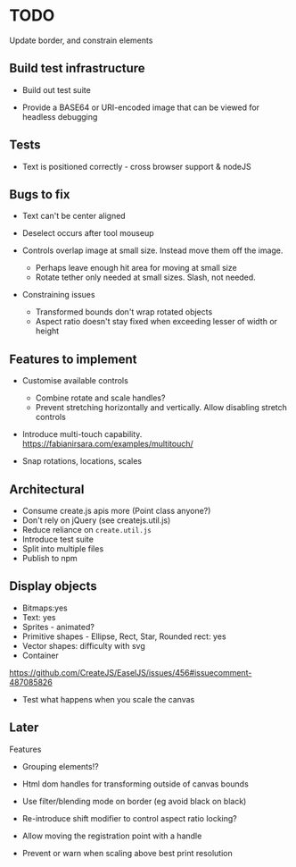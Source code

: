# TODO

Update border, and constrain elements

## Build test infrastructure

- Build out test suite

- Provide a BASE64 or URI-encoded image that can be viewed for headless debugging

## Tests

- Text is positioned correctly - cross browser support & nodeJS

## Bugs to fix

- Text can't be center aligned
- Deselect occurs after tool mouseup

- Controls overlap image at small size. Instead move them off the image.

  - Perhaps leave enough hit area for moving at small size
  - Rotate tether only needed at small sizes. Slash, not needed.

- Constraining issues
  - Transformed bounds don't wrap rotated objects
  - Aspect ratio doesn't stay fixed when exceeding lesser of width or height

## Features to implement

- Customise available controls

  - Combine rotate and scale handles?
  - Prevent stretching horizontally and vertically. Allow disabling stretch controls

- Introduce multi-touch capability. https://fabianirsara.com/examples/multitouch/
- Snap rotations, locations, scales

## Architectural

- Consume create.js apis more (Point class anyone?)
- Don't rely on jQuery (see createjs.util.js)
- Reduce reliance on `create.util.js`
- Introduce test suite
- Split into multiple files
- Publish to npm

## Display objects

- Bitmaps:yes
- Text: yes
- Sprites - animated?
- Primitive shapes - Ellipse, Rect, Star, Rounded rect: yes
- Vector shapes: difficulty with svg
- Container

https://github.com/CreateJS/EaselJS/issues/456#issuecomment-487085826

- Test what happens when you scale the canvas

## Later

Features

- Grouping elements!?

- Html dom handles for transforming outside of canvas bounds
- Use filter/blending mode on border (eg avoid black on black)
- Re-introduce shift modifier to control aspect ratio locking?
- Allow moving the registration point with a handle

- Prevent or warn when scaling above best print resolution
